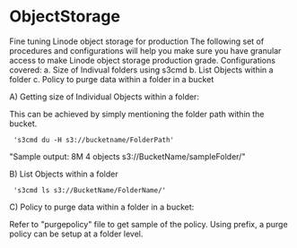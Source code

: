 # ObjectStorage
Fine tuning Linode object storage for production
The following set of procedures and configurations will help you make sure you have granular access to make Linode object storage production grade. 
Configurations covered: 
     a. Size of Indivual folders using s3cmd
     b. List Objects within a folder
     c. Policy to purge data within a folder in a bucket

     
A) Getting size of Individual Objects within a folder:

This can be achieved by simply mentioning the folder path within the bucket. 
     
     's3cmd du -H s3://bucketname/FolderPath'
     
"Sample output: 8M       4 objects s3://BucketName/sampleFolder/"


B) List Objects within a folder

     's3cmd ls s3://BucketName/FolderName/'
     

C) Policy to purge data within a folder in a bucket:

Refer to "purgepolicy" file to get sample of the policy. Using prefix, a purge policy can be setup at a folder level. 
     
     
      

